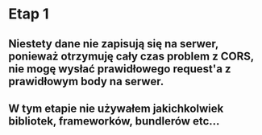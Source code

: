 # Etap 1

## Niestety dane nie zapisują się na serwer, ponieważ otrzymuję cały czas problem z CORS, nie mogę wysłać prawidłowego request'a z prawidłowym body na serwer.

## W tym etapie nie używałem jakichkolwiek bibliotek, frameworków, bundlerów etc...
